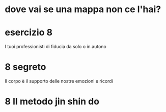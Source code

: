 # dove vai se una mappa non ce l'hai? 


# esercizio 8 
I tuoi professionisti di fiducia da solo o in autono


# 8 segreto

Il corpo è il supporto delle nostre emozioni e ricordi

# 8 Il metodo jin shin do

<!--stackedit_data:
eyJoaXN0b3J5IjpbMTg0NTA4OTE3NSwtNTc5MDM0NDc0XX0=
-->